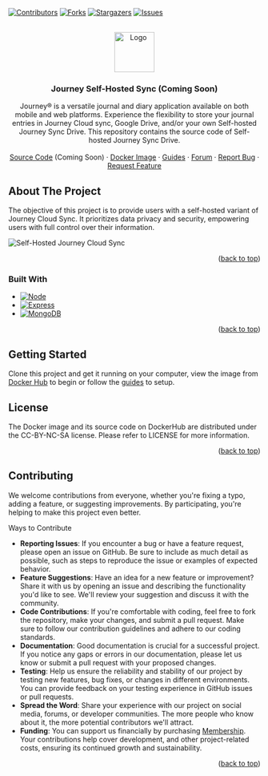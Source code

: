 <a name="readme-top"></a>
[![Contributors][contributors-shield]][contributors-url]
[![Forks][forks-shield]][forks-url]
[![Stargazers][stars-shield]][stars-url]
[![Issues][issues-shield]][issues-url]
<!-- [![CC BY-NC-SA 4.0][license-shield]][license-url] -->

<!-- PROJECT LOGO -->
<br />
<div align="center">
  <a href="https://github.com/Journey-Cloud/self-hosted">
    <img src="https://journey-cloud.github.io/self-hosted-boilerplate/images/drive.svg" alt="Logo" width="80" height="80">
  </a>

<h3 align="center">Journey Self-Hosted Sync (Coming Soon)</h3>

  <p align="center">
    Journey® is a versatile journal and diary application available on both mobile and web platforms. Experience the flexibility to store your journal entries in Journey Cloud sync, Google Drive, and/or your own Self-hosted Journey Sync Drive. This repository contains the source code of Self-hosted Journey Sync Drive.
    <br />
    <br />
    <a href="https://github.com/Journey-Cloud/self-hosted">Source Code</a> (Coming Soon)
    ·
    <a href="https://hub.docker.com/r/journeycloud/journey-sync-self-hosted">Docker Image</a>
    ·
    <a href="https://journey-cloud.github.io/self-hosted">Guides</a>
    ·
    <a href="https://forum.journey.cloud/t/self-hosted">Forum</a>
    ·
    <a href="https://github.com/Journey-Cloud/self-hosted/issues">Report Bug</a>
    ·
    <a href="https://github.com/Journey-Cloud/self-hosted/issues">Request Feature</a>
  </p>
</div>

<!-- ABOUT THE PROJECT -->
## About The Project

The objective of this project is to provide users with a self-hosted variant of Journey Cloud Sync. It prioritizes data privacy and security, empowering users with full control over their information.

![Self-Hosted Journey Cloud Sync](https://journey-cloud.github.io/self-hosted-boilerplate/images/posts/2024-04-30/docker-compose-digitalocean9.png)

<p align="right">(<a href="#readme-top">back to top</a>)</p>

### Built With

* [![Node][Node-logo]][Node-url]
* [![Express][Express-logo]][Express-url]
* [![MongoDB][MongoDB-logo]][MongoDB-url]

<p align="right">(<a href="#readme-top">back to top</a>)</p>

<!-- GETTING STARTED -->
## Getting Started

Clone this project and get it running on your computer, view the image from [Docker Hub](https://hub.docker.com/r/journeycloud/journey-sync-self-hosted) to begin or follow the [guides](https://journey-cloud.github.io/self-hosted/) to setup.


<!-- LICENSE -->
## License

The Docker image and its source code on DockerHub are distributed under the CC-BY-NC-SA license. Please refer to LICENSE for more information. 

<p align="right">(<a href="#readme-top">back to top</a>)</p>


## Contributing
We welcome contributions from everyone, whether you're fixing a typo, adding a feature, or suggesting improvements. By participating, you're helping to make this project even better.

Ways to Contribute
* **Reporting Issues**: If you encounter a bug or have a feature request, please open an issue on GitHub. Be sure to include as much detail as possible, such as steps to reproduce the issue or examples of expected behavior.
* **Feature Suggestions**: Have an idea for a new feature or improvement? Share it with us by opening an issue and describing the functionality you'd like to see. We'll review your suggestion and discuss it with the community.
* **Code Contributions**: If you're comfortable with coding, feel free to fork the repository, make your changes, and submit a pull request. Make sure to follow our contribution guidelines and adhere to our coding standards.
* **Documentation**: Good documentation is crucial for a successful project. If you notice any gaps or errors in our documentation, please let us know or submit a pull request with your proposed changes.
* **Testing**: Help us ensure the reliability and stability of our project by testing new features, bug fixes, or changes in different environments. You can provide feedback on your testing experience in GitHub issues or pull requests.
* **Spread the Word**: Share your experience with our project on social media, forums, or developer communities. The more people who know about it, the more potential contributors we'll attract.
* **Funding**: You can support us financially by purchasing [Membership](https://journey.cloud/membership). Your contributions help cover development, and other project-related costs, ensuring its continued growth and sustainability.

<p align="right">(<a href="#readme-top">back to top</a>)</p>

<!-- MARKDOWN LINKS & IMAGES -->
<!-- https://www.markdownguide.org/basic-syntax/#reference-style-links -->
[contributors-shield]: https://img.shields.io/github/contributors/Journey-Cloud/self-hosted.svg?style=for-the-badge
[contributors-url]: https://github.com/Journey-Cloud/self-hosted/graphs/contributors
[forks-shield]: https://img.shields.io/github/forks/Journey-Cloud/self-hosted.svg?style=for-the-badge
[forks-url]: https://github.com/Journey-Cloud/self-hosted/network/members
[stars-shield]: https://img.shields.io/github/stars/Journey-Cloud/self-hosted.svg?style=for-the-badge
[stars-url]: https://github.com/Journey-Cloud/self-hosted/stargazers
[issues-shield]: https://img.shields.io/github/issues/Journey-Cloud/self-hosted.svg?style=for-the-badge
[issues-url]: https://github.com/Journey-Cloud/self-hosted/issues
[license-shield]: https://img.shields.io/github/license/Journey-Cloud/self-hosted.svg?style=for-the-badge
[license-url]: https://github.com/Journey-Cloud/self-hosted/blob/main/LICENSE
[product-screenshot]: images/screenshot.png

[Node-logo]: https://img.shields.io/badge/node.js-333333?style=for-the-badge&logo=nodedotjs&logoColor=5fa04e
[Node-url]: https://nodejs.org/en
[Express-logo]: https://img.shields.io/badge/express-eeeeee?style=for-the-badge&logo=express&logoColor=4a4a4a
[Express-url]: https://expressjs.com/
[MongoDB-logo]: https://img.shields.io/static/v1?style=for-the-badge&message=MongoDB&color=47A248&logo=MongoDB&logoColor=FFFFFF&label=
[MongoDB-url]: https://www.mongodb.com/